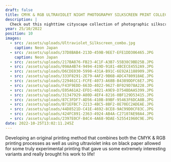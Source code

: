 ```yaml
---
draft: false
title: CMYK & RGB ULTRAVIOLET NIGHT PHOTOGRAPHY SILKSCREEN PRINT COLLECTION | MMINT.UK | Rob Green | Noe Alonzo - Neon Japan
description: |
  Check out this nighttime cityscape collection of photographic silkscreen prints I made in collaboration with @noealzii.
year: 25/10/2022
position: 10
images:
  - src: /assets/uploads/Ultraviolet_Silkscreen_combo.jpg
    caption: Neon Japan
  - src: /assets/uploads/37D8BAB4-213D-459B-9EE7-EFE1DD306465.JPG
    caption: Neon Japan    
  - src: /assets/uploads/217BA876-FB23-4C1F-A3B7-55B38C9BD25B.JPG
  - src: /assets/uploads/09AA4B74-9494-419D-9181-4BCECE4552A9.JPG
  - src: /assets/uploads/D6CDE030-5998-431A-B91C-6E92A1188909.JPG
  - src: /assets/uploads/333F8291-2E79-4AF2-9B6B-ADC4780918AE.JPG 
  - src: /assets/uploads/229461C1-FCFE-4073-A68B-B4389DDFC6E7.JPG
  - src: /assets/uploads/F43F9EDD-663D-4022-9627-BF029D78A228.JPG
  - src: /assets/uploads/E05A61A2-EFD1-4021-A9E9-D754BDAA5399.JPG
  - src: /assets/uploads/31347929-A80D-4EF4-8216-0BF129D53415.JPG
  - src: /assets/uploads/87C3FDF7-AD56-410B-89BF-95463F6DCA8B.JPG
  - src: /assets/uploads/B71EFBC7-2213-4BC5-8BF2-8E70EC2ADEAE.JPG
  - src: /assets/uploads/44D8521D-C41E-4692-8CE8-9AC99D0CF83C.JPG
  - src: /assets/uploads/424FC891-2363-4924-AB4A-C27107AE98A4.JPG
  - src: /assets/uploads/2397E0CF-B4C4-4A68-9DAE-525541960C9E.JPG                     
date: 2022-10-25T13:02:11.245Z
---
```

Developing an original printing method that combines both the CMYK & RGB printing processes as well as using ultraviolet inks on black paper allowed for some truly experimental printing that gave us some extremely interesting variants and really brought his work to life! 